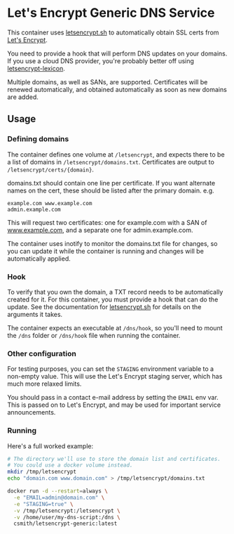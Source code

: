 # Let's Encrypt Generic DNS Service

This container uses [letsencrypt.sh](https://github.com/lukas2511/letsencrypt.sh)
to automatically obtain SSL certs from [Let's Encrypt](https://letsencrypt.org/).

You need to provide a hook that will perform DNS updates on your domains.
If you use a cloud DNS provider, you're probably better off using
[letsencrypt-lexicon](https://github.com/csmith/letsencrypt-lexicon).

Multiple domains, as well as SANs, are supported. Certificates will be
renewed automatically, and obtained automatically as soon as new domains
are added.

## Usage

### Defining domains

The container defines one volume at `/letsencrypt`, and expects there to be
a list of domains in `/letsencrypt/domains.txt`. Certificates are output to
`/letsencrypt/certs/{domain}`.

domains.txt should contain one line per certificate. If you want alternate
names on the cert, these should be listed after the primary domain. e.g.

```
example.com www.example.com
admin.example.com
```

This will request two certificates: one for example.com with a SAN of
www.example.com, and a separate one for admin.example.com.

The container uses inotify to monitor the domains.txt file for changes,
so you can update it while the container is running and changes will be
automatically applied.

### Hook 

To verify that you own the domain, a TXT record needs to be automatically
created for it. For this container, you must provide a hook that can do
the update. See the documentation for
[letsencrypt.sh](https://github.com/lukas2511/letsencrypt.sh) for details
on the arguments it takes.

The container expects an executable at `/dns/hook`, so you'll need to
mount the `/dns` folder or `/dns/hook` file when running the container.

### Other configuration

For testing purposes, you can set the `STAGING` environment variable to
a non-empty value. This will use the Let's Encrypt staging server, which
has much more relaxed limits.

You should pass in a contact e-mail address by setting the `EMAIL` env var.
This is passed on to Let's Encrypt, and may be used for important service
announcements.

### Running

Here's a full worked example:

```bash
# The directory we'll use to store the domain list and certificates.
# You could use a docker volume instead.
mkdir /tmp/letsencrypt
echo "domain.com www.domain.com" > /tmp/letsencrypt/domains.txt

docker run -d --restart=always \
  -e "EMAIL=admin@domain.com" \
  -e "STAGING=true" \
  -v /tmp/letsencrypt:/letsencrypt \
  -v /home/user/my-dns-script:/dns \
  csmith/letsencrypt-generic:latest
```

